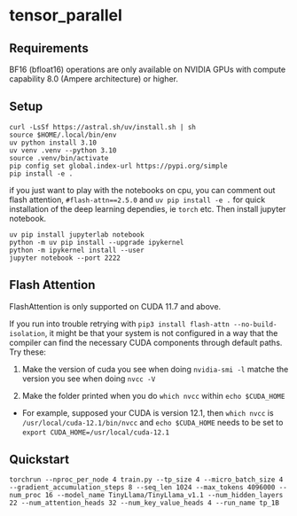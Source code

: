 # tensor_parallel

## Requirements

BF16 (bfloat16) operations are only available on NVIDIA GPUs with compute capability 8.0 (Ampere architecture) or higher.

## Setup

```
curl -LsSf https://astral.sh/uv/install.sh | sh
source $HOME/.local/bin/env
uv python install 3.10
uv venv .venv --python 3.10
source .venv/bin/activate
pip config set global.index-url https://pypi.org/simple
pip install -e .
```

if you just want to play with the notebooks on cpu, you can comment out flash attention, `#flash-attn==2.5.0` and `uv pip install -e .` for quick installation of the deep learning dependies, ie `torch` etc. Then install jupyter notebook. 

```
uv pip install jupyterlab notebook
python -m uv pip install --upgrade ipykernel
python -m ipykernel install --user
jupyter notebook --port 2222
```


## Flash Attention

FlashAttention is only supported on CUDA 11.7 and above. 

If you run into trouble retrying with `pip3 install flash-attn --no-build-isolation`, it might be that your system is not configured in a way that the compiler can find the necessary CUDA components through default paths. Try these:

1. Make the version of cuda you see when doing `nvidia-smi -l` matche the version you see when doing `nvcc -V`

2. Make the folder printed when you do `which nvcc` within `echo $CUDA_HOME`

- For example, supposed your CUDA is version 12.1, then `which nvcc` is `/usr/local/cuda-12.1/bin/nvcc` and  `echo $CUDA_HOME` needs to be set to `export CUDA_HOME=/usr/local/cuda-12.1`


## Quickstart

```
torchrun --nproc_per_node 4 train.py --tp_size 4 --micro_batch_size 4 --gradient_accumulation_steps 8 --seq_len 1024 --max_tokens 4096000 --num_proc 16 --model_name TinyLlama/TinyLlama_v1.1 --num_hidden_layers 22 --num_attention_heads 32 --num_key_value_heads 4 --run_name tp_1B
```